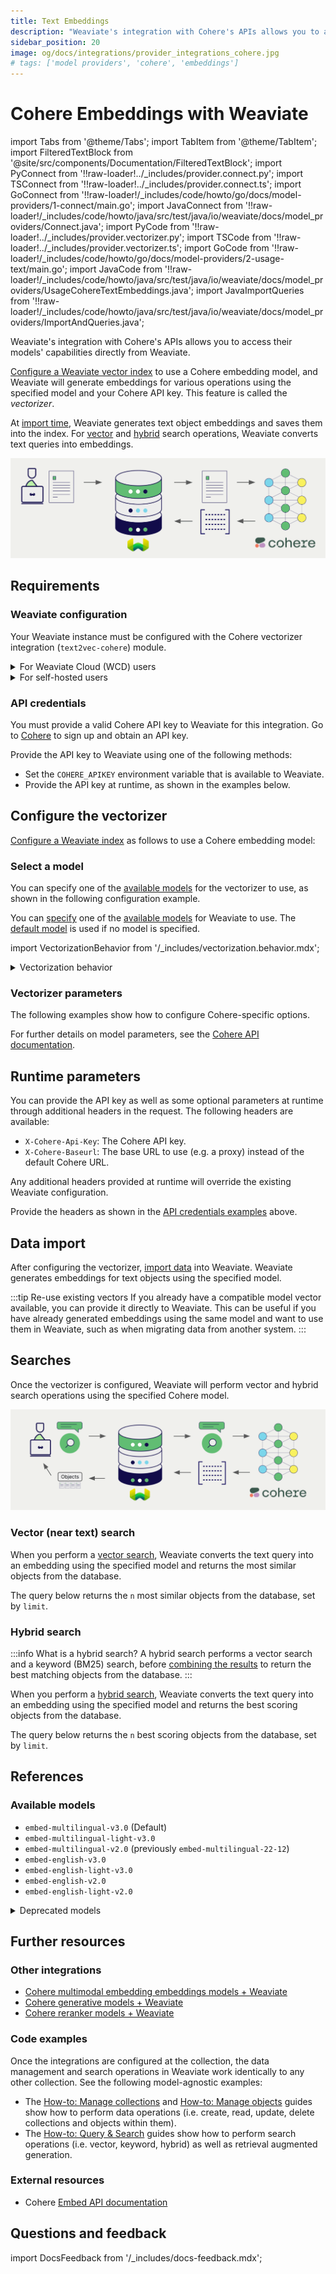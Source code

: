 ```yaml
---
title: Text Embeddings
description: "Weaviate's integration with Cohere's APIs allows you to access their models' capabilities directly from Weaviate."
sidebar_position: 20
image: og/docs/integrations/provider_integrations_cohere.jpg
# tags: ['model providers', 'cohere', 'embeddings']
---
```


# Cohere Embeddings with Weaviate


import Tabs from '@theme/Tabs';
import TabItem from '@theme/TabItem';
import FilteredTextBlock from '@site/src/components/Documentation/FilteredTextBlock';
import PyConnect from '!!raw-loader!../_includes/provider.connect.py';
import TSConnect from '!!raw-loader!../_includes/provider.connect.ts';
import GoConnect from '!!raw-loader!/_includes/code/howto/go/docs/model-providers/1-connect/main.go';
import JavaConnect from '!!raw-loader!/_includes/code/howto/java/src/test/java/io/weaviate/docs/model_providers/Connect.java';
import PyCode from '!!raw-loader!../_includes/provider.vectorizer.py';
import TSCode from '!!raw-loader!../_includes/provider.vectorizer.ts';
import GoCode from '!!raw-loader!/_includes/code/howto/go/docs/model-providers/2-usage-text/main.go';
import JavaCode from '!!raw-loader!/_includes/code/howto/java/src/test/java/io/weaviate/docs/model_providers/UsageCohereTextEmbeddings.java';
import JavaImportQueries from '!!raw-loader!/_includes/code/howto/java/src/test/java/io/weaviate/docs/model_providers/ImportAndQueries.java';

Weaviate's integration with Cohere's APIs allows you to access their models' capabilities directly from Weaviate.

[Configure a Weaviate vector index](#configure-the-vectorizer) to use a Cohere embedding model, and Weaviate will generate embeddings for various operations using the specified model and your Cohere API key. This feature is called the *vectorizer*.

At [import time](#data-import), Weaviate generates text object embeddings and saves them into the index. For [vector](#vector-near-text-search) and [hybrid](#hybrid-search) search operations, Weaviate converts text queries into embeddings.

![Embedding integration illustration](../_includes/integration_cohere_embedding.png)

## Requirements

### Weaviate configuration

Your Weaviate instance must be configured with the Cohere vectorizer integration (`text2vec-cohere`) module.

<details>
  <summary>For Weaviate Cloud (WCD) users</summary>

This integration is enabled by default on Weaviate Cloud (WCD) serverless instances.

</details>

<details>
  <summary>For self-hosted users</summary>

- Check the [cluster metadata](/docs/deploy/config-guides/meta.md) to verify if the module is enabled.
- Follow the [how-to configure modules](../../configuration/modules.md) guide to enable the module in Weaviate.

</details>

### API credentials

You must provide a valid Cohere API key to Weaviate for this integration. Go to [Cohere](https://cohere.com/) to sign up and obtain an API key.

Provide the API key to Weaviate using one of the following methods:

- Set the `COHERE_APIKEY` environment variable that is available to Weaviate.
- Provide the API key at runtime, as shown in the examples below.

<Tabs groupId="languages">

  <TabItem value="py" label="Python API v4">
    <FilteredTextBlock
      text={PyConnect}
      startMarker="# START CohereInstantiation"
      endMarker="# END CohereInstantiation"
      language="py"
      docRefs={[
        "weaviate.html#weaviate.connect_to_weaviate_cloud",
        "weaviate.html#weaviate.auth.Auth",
      ]}
    />
  </TabItem>

  <TabItem value="js" label="JS/TS API v3">
    <FilteredTextBlock
      text={TSConnect}
      startMarker="// START CohereInstantiation"
      endMarker="// END CohereInstantiation"
      language="ts"
      docRefs={[
        "functions/connectToWeaviateCloud",
        "classes/ApiKey",
      ]}
    />
  </TabItem>

  <TabItem value="go" label="Go">
    <FilteredTextBlock
      text={GoConnect}
      startMarker="// START CohereInstantiation"
      endMarker="// END CohereInstantiation"
      language="goraw"
    />
  </TabItem>

  <TabItem value="java" label="Java">
    <FilteredTextBlock
      text={JavaConnect}
      startMarker="// START CohereInstantiation"
      endMarker="// END CohereInstantiation"
      language="javaraw"
    />
  </TabItem>

</Tabs>

## Configure the vectorizer

[Configure a Weaviate index](../../manage-collections/vector-config.mdx#specify-a-vectorizer) as follows to use a Cohere embedding model:

<Tabs groupId="languages">
  <TabItem value="py" label="Python API v4">
    <FilteredTextBlock
      text={PyCode}
      startMarker="# START BasicVectorizerCohere"
      endMarker="# END BasicVectorizerCohere"
      language="py"
    />
  </TabItem>

  <TabItem value="js" label="JS/TS API v3">
    <FilteredTextBlock
      text={TSCode}
      startMarker="// START BasicVectorizerCohere"
      endMarker="// END BasicVectorizerCohere"
      language="ts"
    />
  </TabItem>

  <TabItem value="go" label="Go">
    <FilteredTextBlock
      text={GoCode}
      startMarker="// START BasicVectorizerCohere"
      endMarker="// END BasicVectorizerCohere"
      language="goraw"
    />
  </TabItem>

  <TabItem value="java" label="Java">
    <FilteredTextBlock
      text={JavaCode}
      startMarker="// START BasicVectorizerCohere"
      endMarker="// END BasicVectorizerCohere"
      language="java"
    />
  </TabItem>

</Tabs>

### Select a model

You can specify one of the [available models](#available-models) for the vectorizer to use, as shown in the following configuration example.

<Tabs groupId="languages">
  <TabItem value="py" label="Python API v4">
    <FilteredTextBlock
      text={PyCode}
      startMarker="# START VectorizerCohereCustomModel"
      endMarker="# END VectorizerCohereCustomModel"
      language="py"
    />
  </TabItem>

  <TabItem value="js" label="JS/TS API v3">
    <FilteredTextBlock
      text={TSCode}
      startMarker="// START VectorizerCohereCustomModel"
      endMarker="// END VectorizerCohereCustomModel"
      language="ts"
    />
  </TabItem>

  <TabItem value="go" label="Go">
    <FilteredTextBlock
      text={GoCode}
      startMarker="// START VectorizerCohereCustomModel"
      endMarker="// END VectorizerCohereCustomModel"
      language="goraw"
    />
  </TabItem>

  <TabItem value="java" label="Java">
    <FilteredTextBlock
      text={JavaCode}
      startMarker="// START VectorizerCohereCustomModel"
      endMarker="// END VectorizerCohereCustomModel"
      language="java"
    />
  </TabItem>

</Tabs>

You can [specify](#vectorizer-parameters) one of the [available models](#available-models) for Weaviate to use. The [default model](#available-models) is used if no model is specified.

import VectorizationBehavior from '/_includes/vectorization.behavior.mdx';

<details>
  <summary>Vectorization behavior</summary>

<VectorizationBehavior/>

</details>

### Vectorizer parameters

The following examples show how to configure Cohere-specific options.

<Tabs groupId="languages">
  <TabItem value="py" label="Python API v4">
    <FilteredTextBlock
      text={PyCode}
      startMarker="# START FullVectorizerCohere"
      endMarker="# END FullVectorizerCohere"
      language="py"
    />
  </TabItem>

  <TabItem value="js" label="JS/TS API v3">
    <FilteredTextBlock
      text={TSCode}
      startMarker="// START FullVectorizerCohere"
      endMarker="// END FullVectorizerCohere"
      language="ts"
    />
  </TabItem>

  <TabItem value="go" label="Go">
    <FilteredTextBlock
      text={GoCode}
      startMarker="// START FullVectorizerCohere"
      endMarker="// END FullVectorizerCohere"
      language="goraw"
    />
  </TabItem>

  <TabItem value="java" label="Java">
    <FilteredTextBlock
      text={JavaCode}
      startMarker="// START FullVectorizerCohere"
      endMarker="// END FullVectorizerCohere"
      language="java"
    />
  </TabItem>

</Tabs>

For further details on model parameters, see the [Cohere API documentation](https://docs.cohere.com/reference/embed).

## Runtime parameters

You can provide the API key as well as some optional parameters at runtime through additional headers in the request. The following headers are available:

- `X-Cohere-Api-Key`: The Cohere API key.
- `X-Cohere-Baseurl`: The base URL to use (e.g. a proxy) instead of the default Cohere URL.

Any additional headers provided at runtime will override the existing Weaviate configuration.

Provide the headers as shown in the [API credentials examples](#api-credentials) above.

## Data import

After configuring the vectorizer, [import data](../../manage-objects/import.mdx) into Weaviate. Weaviate generates embeddings for text objects using the specified model.

<Tabs groupId="languages">

 <TabItem value="py" label="Python API v4">
    <FilteredTextBlock
      text={PyCode}
      startMarker="# START BatchImportExample"
      endMarker="# END BatchImportExample"
      language="py"
    />
  </TabItem>

 <TabItem value="js" label="JS/TS API v3">
    <FilteredTextBlock
      text={TSCode}
      startMarker="// START BatchImportExample"
      endMarker="// END BatchImportExample"
      language="ts"
    />
  </TabItem>

 <TabItem value="go" label="Go">
    <FilteredTextBlock
      text={GoCode}
      startMarker="// START BatchImportExample"
      endMarker="// END BatchImportExample"
      language="goraw"
    />
  </TabItem>

  <TabItem value="java" label="Java">
    <FilteredTextBlock
      text={JavaImportQueries}
      startMarker="// START BatchImportExample"
      endMarker="// END BatchImportExample"
      language="java"
    />
  </TabItem>

</Tabs>

:::tip Re-use existing vectors
If you already have a compatible model vector available, you can provide it directly to Weaviate. This can be useful if you have already generated embeddings using the same model and want to use them in Weaviate, such as when migrating data from another system.
:::

## Searches

Once the vectorizer is configured, Weaviate will perform vector and hybrid search operations using the specified Cohere model.

![Embedding integration at search illustration](../_includes/integration_cohere_embedding_search.png)

### Vector (near text) search

When you perform a [vector search](../../search/similarity.md#search-with-text), Weaviate converts the text query into an embedding using the specified model and returns the most similar objects from the database.

The query below returns the `n` most similar objects from the database, set by `limit`.

<Tabs groupId="languages">

 <TabItem value="py" label="Python API v4">
    <FilteredTextBlock
      text={PyCode}
      startMarker="# START NearTextExample"
      endMarker="# END NearTextExample"
      language="py"
    />
  </TabItem>

 <TabItem value="js" label="JS/TS API v3">
    <FilteredTextBlock
      text={TSCode}
      startMarker="// START NearTextExample"
      endMarker="// END NearTextExample"
      language="ts"
    />
  </TabItem>

 <TabItem value="go" label="Go">
    <FilteredTextBlock
      text={GoCode}
      startMarker="// START NearTextExample"
      endMarker="// END NearTextExample"
      language="goraw"
    />
  </TabItem>

  <TabItem value="java" label="Java">
    <FilteredTextBlock
      text={JavaImportQueries}
      startMarker="// START NearTextExample"
      endMarker="// END NearTextExample"
      language="java"
    />
  </TabItem>

</Tabs>

### Hybrid search

:::info What is a hybrid search?
A hybrid search performs a vector search and a keyword (BM25) search, before [combining the results](../../search/hybrid.md) to return the best matching objects from the database.
:::

When you perform a [hybrid search](../../search/hybrid.md), Weaviate converts the text query into an embedding using the specified model and returns the best scoring objects from the database.

The query below returns the `n` best scoring objects from the database, set by `limit`.

<Tabs groupId="languages">

 <TabItem value="py" label="Python API v4">
    <FilteredTextBlock
      text={PyCode}
      startMarker="# START HybridExample"
      endMarker="# END HybridExample"
      language="py"
    />
  </TabItem>

 <TabItem value="js" label="JS/TS API v3">
    <FilteredTextBlock
      text={TSCode}
      startMarker="// START HybridExample"
      endMarker="// END HybridExample"
      language="ts"
    />
  </TabItem>

 <TabItem value="go" label="Go">
    <FilteredTextBlock
      text={GoCode}
      startMarker="// START HybridExample"
      endMarker="// END HybridExample"
      language="goraw"
    />
  </TabItem>

  <TabItem value="java" label="Java">
    <FilteredTextBlock
      text={JavaImportQueries}
      startMarker="// START HybridExample"
      endMarker="// END HybridExample"
      language="java"
    />
  </TabItem>
</Tabs>

## References

### Available models

- `embed-multilingual-v3.0` (Default)
- `embed-multilingual-light-v3.0`
- `embed-multilingual-v2.0` (previously `embed-multilingual-22-12`)
- `embed-english-v3.0`
- `embed-english-light-v3.0`
- `embed-english-v2.0`
- `embed-english-light-v2.0`

<details>
  <summary>Deprecated models</summary>

The following models are available, but deprecated:
- `multilingual-22-12`
- `large`
- `medium`
- `small`

</details>

## Further resources

### Other integrations

- [Cohere multimodal embedding embeddings models + Weaviate](./embeddings-multimodal.md)
- [Cohere generative models + Weaviate](./generative.md)
- [Cohere reranker models + Weaviate](./reranker.md)

### Code examples

Once the integrations are configured at the collection, the data management and search operations in Weaviate work identically to any other collection. See the following model-agnostic examples:

- The [How-to: Manage collections](../../manage-collections/index.mdx) and [How-to: Manage objects](../../manage-objects/index.mdx) guides show how to perform data operations (i.e. create, read, update, delete collections and objects within them).
- The [How-to: Query & Search](../../search/index.mdx) guides show how to perform search operations (i.e. vector, keyword, hybrid) as well as retrieval augmented generation.

### External resources

- Cohere [Embed API documentation](https://docs.cohere.com/reference/embed)

## Questions and feedback

import DocsFeedback from '/_includes/docs-feedback.mdx';

<DocsFeedback/>
